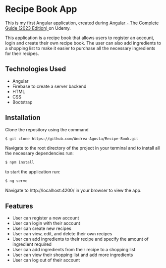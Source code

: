 # Recipe Book App
This is my first Angular application, created during [
Angular - The Complete Guide (2023 Edition)
](https://www.udemy.com/course/the-complete-guide-to-angular-2/) on Udemy.

This application is a recipe book that allows users to register an account, login and create their own recipe book. The user can also add ingredients to a shopping list to make it easier to purchase all the necessary ingredients for their recipes.

## Technologies Used
- Angular
- Firebase to create a server backend
- HTML
- CSS
- Bootstrap

## Installation
Clone the repository using the command 
```bash
$ git clone https://github.com/Andrea-Agosta/Recipe-Book.git
```

Navigate to the root directory of the project in your terminal and to install all the necessary dependencies run:
```bash
$ npm install
```
to start the application run:
```bash
$ ng serve
```
Navigate to http://localhost:4200/ in your browser to view the app.

## Features
- User can register a new account
- User can login with their account
- User can create new recipes
- User can view, edit, and delete their own recipes
- User can add ingredients to their recipe and specify the amount of ingredient required
- User can add ingredients from their recipe to a shopping list
- User can view their shopping list and add more ingredients
- User can log out of their account
